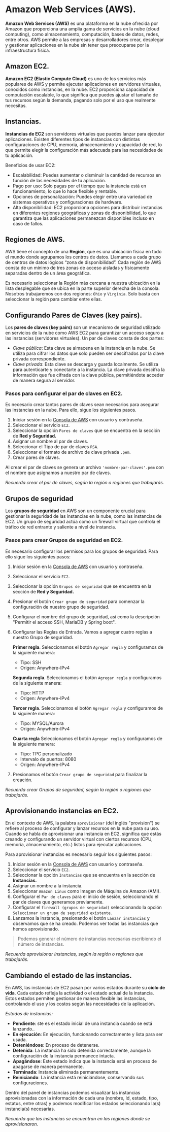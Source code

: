 # Amazon Web Services (AWS).

**Amazon Web Services (AWS)** es una plataforma en la nube ofrecida por Amazon que proporciona una amplia gama de servicios en la nube (cloud computing), como almacenamiento, computación, bases de datos, redes, entre otros. AWS permite a las empresas y desarrolladores crear, desplegar y gestionar aplicaciones en la nube sin tener que preocuparse por la infraestructura física.

## Amazon EC2.

**Amazon EC2 (Elastic Compute Cloud)** es uno de los servicios más populares de AWS y permite ejecutar aplicaciones en servidores virtuales, conocidos como instancias, en la nube. EC2 proporciona capacidad de computación escalable, lo que significa que puedes ajustar el tamaño de tus recursos según la demanda, pagando solo por el uso que realmente necesitas.

## Instancias.

**Instancias de EC2** son servidores virtuales que puedes lanzar para ejecutar aplicaciones. Existen diferentes tipos de instancias con distintas configuraciones de CPU, memoria, almacenamiento y capacidad de red, lo que permite elegir la configuración más adecuada para las necesidades de tu aplicación.

Beneficios de usar EC2:

- Escalabilidad: Puedes aumentar o disminuir la cantidad de recursos en función de las necesidades de tu aplicación.
- Pago por uso: Solo pagas por el tiempo que la instancia está en funcionamiento, lo que lo hace flexible y rentable.
- Opciones de personalización: Puedes elegir entre una variedad de sistemas operativos y configuraciones de hardware.
- Alta disponibilidad: EC2 proporciona opciones para distribuir instancias en diferentes regiones geográficas y zonas de disponibilidad, lo que garantiza que las aplicaciones permanezcan disponibles incluso en caso de fallos.

## Regiones de AWS.

AWS tiene el concepto de una **Región**, que es una ubicación física en todo el mundo donde agrupamos los centros de datos. Llamamos a cada grupo de centros de datos lógicos “zona de disponibilidad”. Cada región de AWS consta de un mínimo de tres zonas de acceso aisladas y físicamente separadas dentro de un área geográfica.

Es necesario seleccionar la Región más cercana a nuestra ubicación en la lista desplegable que se ubica en la parte superior derecha de la consola. Nosotros trabajaremos con dos regiones: `Ohio` y `Virginia`. Solo basta con seleccionar la región para cambiar entre ellas.

## Configurando Pares de Claves (key pairs).

Los **pares de claves (key pairs)** son un mecanismo de seguridad utilizado en servicios de la nube como AWS EC2 para garantizar un acceso seguro a las instancias (servidores virtuales). Un par de claves consta de dos partes:

- *Clave pública*: Esta clave se almacena en la instancia en la nube. Se utiliza para cifrar los datos que solo pueden ser descifrados por la clave privada correspondiente.
- *Clave privada*: Esta clave se descarga y guarda localmente. Se utiliza para autenticarte y conectarte a la instancia. La clave privada descifra la información que fue cifrada con la clave pública, permitiéndote acceder de manera segura al servidor.

### Pasos para configurar el par de claves en EC2.

Es necesario crear tantos pares de claves sean necesarios para asegurar las instancias en la nube. Para ello, sigue los siguientes pasos.

1. Iniciar sesión en la [Consola de AWS](https://console.aws.amazon.com/) con usuario y contraseña.
2. Seleccionar el servicio `EC2`.
3. Seleccionar la opción `Pares de claves` que se encuentra en la sección de **Red y Seguridad.**
4. Asignar un nombre al par de claves.
5. Seleccionar el Tipo de par de claves `RSA`.
6. Seleccionar el formato de archivo de clave privada `.pem`.
7. Crear pares de claves.

Al crear el par de claves se genera un archivo `'nombre-par-claves'.pem` con el nombre que asignamos a nuestro par de claves.

*Recuerda crear el par de claves, según la región o regiones que trabajarás.*

## Grupos de seguridad

Los **grupos de seguridad** en AWS son un componente crucial para gestionar la seguridad de las instancias en la nube, como las instancias de EC2. Un grupo de seguridad actúa como un firewall virtual que controla el tráfico de red entrante y saliente a nivel de instancia.

### Pasos para crear Grupos de seguridad en EC2.

Es necesario configurar los permisos para los grupos de seguridad. Para ello sigue los siguientes pasos:

1. Iniciar sesión en la [Consola de AWS](https://console.aws.amazon.com/) con usuario y contraseña.
2. Seleccionar el servicio `EC2`.
3. Seleccionar la opción `Grupos de seguridad` que se encuentra en la sección de **Red y Seguridad.**
4. Presionar el botón `Crear grupo de seguridad` para comenzar la configuración de nuestro grupo de seguridad.
5. Configurar el nombre del grupo de seguridad, así como la descripción "Permitir el acceso SSH, MariaDB y Spring boot".
6. Configurar las Reglas de Entrada. Vamos a agregar cuatro reglas a nuestro Grupo de seguridad. 

    **Primer regla**. Seleccionamos el botón `Agregar regla` y configuramos de la siguiente manera:

    - Tipo: SSH
    - Origen: Anywhere-IPv4

    **Segunda regla**. Seleccionamos el botón `Agregar regla` y configuramos de la siguiente manera:

    - Tipo: HTTP
    - Origen: Anywhere-IPv4

    **Tercer regla**. Seleccionamos el botón `Agregar regla` y configuramos de la siguiente manera:

    - Tipo: MYSQL/Aurora
    - Origen: Anywhere-IPv4

    **Cuarta regla** Seleccionamos el botón `Agregar regla` y configuramos de la siguiente manera:

    - Tipo: TPC personalizado
    - Intervalo de puertos: 8080
    - Origen: Anywhere-IPv4
7. Presionamos el botón `Crear grupo de seguridad` para finalizar la creación.

*Recuerda crear Grupos de seguridad, según la región o regiones que trabajarás.*

## Aprovisionando instancias en EC2.

En el contexto de AWS, la palabra `aprovisionar` (del inglés "provision") se refiere al proceso de configurar y lanzar recursos en la nube para su uso. Cuando se habla de aprovisionar una instancia en EC2, significa que estás creando y configurando un servidor virtual con ciertos recursos (CPU, memoria, almacenamiento, etc.) listos para ejecutar aplicaciones.

Para aprovisionar instancias es necesario seguir los siguientes pasos:

1. Iniciar sesión en la [Consola de AWS](https://console.aws.amazon.com/) con usuario y contraseña.
2. Seleccionar el servicio `EC2`.
3. Seleccionar la opción `Instancias` que se encuentra en la sección de **Instancias.**
4. Asignar un nombre a la instancia.
5. Seleccionar `Amazon Linux` como Imagen de Máquina de Amazon (AMI).
6. Configurar el `Par de claves` para el inicio de sesión, seleccionando el par de claves que generamos previamente.
7. Configurar el `firewall (grupos de seguridad)` seleccionando la opción `Seleccionar un grupo de seguridad existente`.
8. Lanzamos la instancia, presionando el botón `Lanzar instancias` y observamos que se ha creado. 
Podemos ver todas las instancias que hemos aprovisionado.

> Podemos generar el número de instancias necesarias escribiendo el número de instancias.

*Recuerda aprovisionar Instancias, según la región o regiones que trabajarás.*

## Cambiando el estado de las instancias.

En AWS, las instancias de EC2 pasan por varios estados durante su **ciclo de vida**. Cada estado refleja la actividad o el estado actual de la instancia. Estos estados permiten gestionar de manera flexible las instancias, controlando el uso y los costos según las necesidades de la aplicación.

*Estados de instancias:*

- **Pendiente**: ste es el estado inicial de una instancia cuando se está lanzando..
- **En ejecución**: En ejecución, funcionando correctamente y lista para ser usada.
- **Deteniéndose**: En proceso de detenerse.
- **Detenida**: La instancia ha sido detenida correctamente, aunque la configuración de la instancia permanece intacta.
- **Apagándose**: Este estado indica que la instancia está en proceso de apagarse de manera permanente.
- **Terminada**: Instancia eliminada permanentemente.
- **Reiniciando**: La instancia está reiniciándose, conservando sus configuraciones.

Dentro del panel de instancias podemos visualizar las instancias aprovisionadas con la información de cada una (nombre, Id, estado, tipo, estatus, entre otras) y podemos modificar los estados seleccionando la(s) instancia(s) necesarias.

*Recuerda que las instancias se encuentran en las regiones donde se aprovisionaron.*
